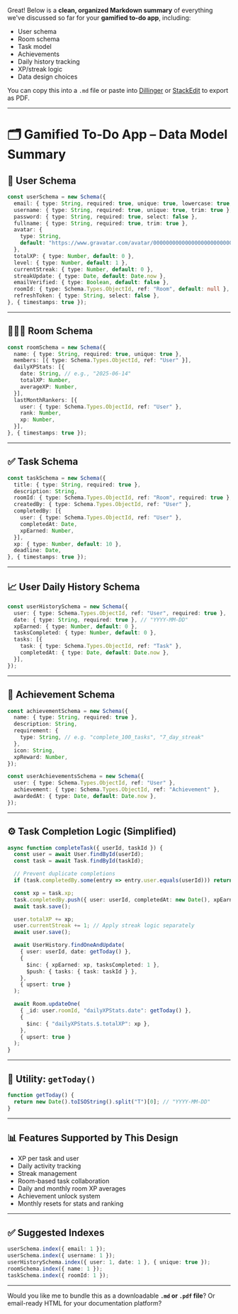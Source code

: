 Great! Below is a **clean, organized Markdown summary** of everything we've discussed so far for your **gamified to-do app**, including:

* User schema
* Room schema
* Task model
* Achievements
* Daily history tracking
* XP/streak logic
* Data design choices

You can copy this into a `.md` file or paste into [Dillinger](https://dillinger.io) or [StackEdit](https://stackedit.io) to export as PDF.

---

# 🗂️ Gamified To-Do App – Data Model Summary

## 📌 User Schema

```ts
const userSchema = new Schema({
  email: { type: String, required: true, unique: true, lowercase: true, trim: true },
  username: { type: String, required: true, unique: true, trim: true },
  password: { type: String, required: true, select: false },
  fullname: { type: String, required: true, trim: true },
  avatar: {
    type: String,
    default: "https://www.gravatar.com/avatar/00000000000000000000000000000000?d=mp&f=y",
  },
  totalXP: { type: Number, default: 0 },
  level: { type: Number, default: 1 },
  currentStreak: { type: Number, default: 0 },
  streakUpdate: { type: Date, default: Date.now },
  emailVerified: { type: Boolean, default: false },
  roomId: { type: Schema.Types.ObjectId, ref: "Room", default: null },
  refreshToken: { type: String, select: false },
}, { timestamps: true });
```

---

## 🧑‍🤝‍🧑 Room Schema

```ts
const roomSchema = new Schema({
  name: { type: String, required: true, unique: true },
  members: [{ type: Schema.Types.ObjectId, ref: "User" }],
  dailyXPStats: [{
    date: String, // e.g., "2025-06-14"
    totalXP: Number,
    averageXP: Number,
  }],
  lastMonthRankers: [{
    user: { type: Schema.Types.ObjectId, ref: "User" },
    rank: Number,
    xp: Number,
  }],
}, { timestamps: true });
```

---

## ✅ Task Schema

```ts
const taskSchema = new Schema({
  title: { type: String, required: true },
  description: String,
  roomId: { type: Schema.Types.ObjectId, ref: "Room", required: true },
  createdBy: { type: Schema.Types.ObjectId, ref: "User" },
  completedBy: [{
    user: { type: Schema.Types.ObjectId, ref: "User" },
    completedAt: Date,
    xpEarned: Number,
  }],
  xp: { type: Number, default: 10 },
  deadline: Date,
}, { timestamps: true });
```

---

## 📈 User Daily History Schema

```ts
const userHistorySchema = new Schema({
  user: { type: Schema.Types.ObjectId, ref: "User", required: true },
  date: { type: String, required: true }, // "YYYY-MM-DD"
  xpEarned: { type: Number, default: 0 },
  tasksCompleted: { type: Number, default: 0 },
  tasks: [{
    task: { type: Schema.Types.ObjectId, ref: "Task" },
    completedAt: { type: Date, default: Date.now },
  }],
});
```

---

## 🏅 Achievement Schema

```ts
const achievementSchema = new Schema({
  name: { type: String, required: true },
  description: String,
  requirement: {
    type: String, // e.g. "complete_100_tasks", "7_day_streak"
  },
  icon: String,
  xpReward: Number,
});

const userAchievementsSchema = new Schema({
  user: { type: Schema.Types.ObjectId, ref: "User" },
  achievement: { type: Schema.Types.ObjectId, ref: "Achievement" },
  awardedAt: { type: Date, default: Date.now },
});
```

---

## ⚙️ Task Completion Logic (Simplified)

```ts
async function completeTask({ userId, taskId }) {
  const user = await User.findById(userId);
  const task = await Task.findById(taskId);

  // Prevent duplicate completions
  if (task.completedBy.some(entry => entry.user.equals(userId))) return;

  const xp = task.xp;
  task.completedBy.push({ user: userId, completedAt: new Date(), xpEarned: xp });
  await task.save();

  user.totalXP += xp;
  user.currentStreak += 1; // Apply streak logic separately
  await user.save();

  await UserHistory.findOneAndUpdate(
    { user: userId, date: getToday() },
    {
      $inc: { xpEarned: xp, tasksCompleted: 1 },
      $push: { tasks: { task: taskId } },
    },
    { upsert: true }
  );

  await Room.updateOne(
    { _id: user.roomId, "dailyXPStats.date": getToday() },
    {
      $inc: { "dailyXPStats.$.totalXP": xp },
    },
    { upsert: true }
  );
}
```

---

## 🔢 Utility: `getToday()`

```ts
function getToday() {
  return new Date().toISOString().split("T")[0]; // "YYYY-MM-DD"
}
```

---

## 📊 Features Supported by This Design

* XP per task and user
* Daily activity tracking
* Streak management
* Room-based task collaboration
* Daily and monthly room XP averages
* Achievement unlock system
* Monthly resets for stats and ranking

---

## ✅ Suggested Indexes

```ts
userSchema.index({ email: 1 });
userSchema.index({ username: 1 });
userHistorySchema.index({ user: 1, date: 1 }, { unique: true });
roomSchema.index({ name: 1 });
taskSchema.index({ roomId: 1 });
```

---

Would you like me to bundle this as a downloadable **`.md` or `.pdf` file**? Or email-ready HTML for your documentation platform?
